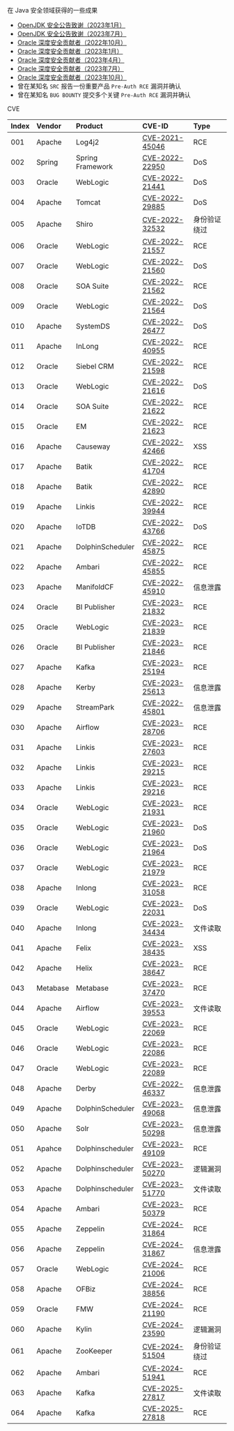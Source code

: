 在 Java 安全领域获得的一些成果

- [OpenJDK 安全公告致谢（2023年1月）](https://openjdk.org/groups/vulnerability/advisories/2023-01-17)
- [OpenJDK 安全公告致谢（2023年7月）](https://openjdk.org/groups/vulnerability/advisories/2023-07-18)
- [Oracle 深度安全贡献者（2022年10月）](https://www.oracle.com/security-alerts/cpuoct2022.html)
- [Oracle 深度安全贡献者（2023年1月）](https://www.oracle.com/security-alerts/cpujan2023.html)
- [Oracle 深度安全贡献者（2023年4月）](https://www.oracle.com/security-alerts/cpuapr2023.html)
- [Oracle 深度安全贡献者（2023年7月）](https://www.oracle.com/security-alerts/cpujul2023.html)
- [Oracle 深度安全贡献者（2023年10月）](https://www.oracle.com/security-alerts/cpuoct2023.html)
- 曾在某知名 `SRC` 报告一份重要产品 `Pre-Auth RCE` 漏洞并确认
- 曾在某知名 `BUG BOUNTY` 提交多个关键 `Pre-Auth RCE` 漏洞并确认

CVE

| Index | Vendor |  Product | CVE-ID | Type |
| :-- | :----- |  :-----  | :----- | :--- |
| 001 | Apache | Log4j2 | [CVE-2021-45046](https://logging.apache.org/log4j/2.x/security.html) | RCE |
| 002 | Spring | Spring Framework | [CVE-2022-22950](https://tanzu.vmware.com/security/cve-2022-22950) | DoS |
| 003 | Oracle | WebLogic | [CVE-2022-21441](https://www.oracle.com/security-alerts/cpuapr2022.html) | DoS |
| 004 | Apache | Tomcat | [CVE-2022-29885](https://lists.apache.org/thread/2b4qmhbcyqvc7dyfpjyx54c03x65vhcv) | DoS |
| 005 | Apache | Shiro | [CVE-2022-32532](https://lists.apache.org/thread/y8260dw8vbm99oq7zv6y3mzn5ovk90xh) | 身份验证绕过 |
| 006 | Oracle | WebLogic | [CVE-2022-21557](https://www.oracle.com/security-alerts/cpujul2022.html) | RCE |
| 007 | Oracle | WebLogic | [CVE-2022-21560](https://www.oracle.com/security-alerts/cpujul2022.html) | DoS |
| 008 | Oracle | SOA Suite | [CVE-2022-21562](https://www.oracle.com/security-alerts/cpujul2022.html) | RCE |
| 009 | Oracle | WebLogic | [CVE-2022-21564](https://www.oracle.com/security-alerts/cpujul2022.html) | DoS |
| 010 | Apache | SystemDS | [CVE-2022-26477](https://lists.apache.org/thread/r4x2d2r6d4zykdrrx6s2l4qbxgzws0z3) | DoS |
| 011 | Apache | InLong | [CVE-2022-40955](https://lists.apache.org/thread/1bgg183v529xyyrjqvdwyst4w8vbh556) | RCE |
| 012 | Oracle | Siebel CRM | [CVE-2022-21598](https://www.oracle.com/security-alerts/cpuoct2022.html) | RCE |
| 013 | Oracle | WebLogic | [CVE-2022-21616](https://www.oracle.com/security-alerts/cpuoct2022.html) | DoS |
| 014 | Oracle | SOA Suite | [CVE-2022-21622](https://www.oracle.com/security-alerts/cpuoct2022.html) | RCE |
| 015 | Oracle | EM | [CVE-2022-21623](https://www.oracle.com/security-alerts/cpuoct2022.html) | RCE |
| 016 | Apache | Causeway | [CVE-2022-42466](https://lists.apache.org/thread/83ftj5jgtv3mbm28w3trjyvd591jztrz) | XSS |
| 017 | Apache | Batik | [CVE-2022-41704](https://lists.apache.org/thread/4ybxj4vk0vqoj1hwjmvqdhf780cqzh8p) | RCE |
| 018 | Apache | Batik | [CVE-2022-42890](https://lists.apache.org/thread/xrfth92gq7hz896l4fygjwq31yrn2xsz) | RCE |
| 019 | Apache | Linkis | [CVE-2022-39944](https://lists.apache.org/thread/rxytj48q17304snonjtyt5lnlw64gccc) | RCE |
| 020 | Apache | IoTDB | [CVE-2022-43766](https://lists.apache.org/thread/9pgpb82p5brooy41n8l5q0y9h33db2zn) | DoS |
| 021 | Apache | DolphinScheduler | [CVE-2022-45875](https://lists.apache.org/thread/r0wqzkjsoq17j6ww381kmpx3jjp9hb6r) | RCE |
| 022 | Apache | Ambari | [CVE-2022-45855](https://lists.apache.org/thread/5s6pkv0fn1vl7n1fxo3xc1gx0jfv6w1r) | RCE |
| 023 | Apache | ManifoldCF | [CVE-2022-45910](https://lists.apache.org/thread/ps32gd7y5cqtzz73kszsdxkk63oxqnso) | 信息泄露 |
| 024 | Oracle | BI Publisher | [CVE-2023-21832](https://www.oracle.com/security-alerts/cpujan2023.html) | RCE |
| 025 | Oracle | WebLogic | [CVE-2023-21839](https://www.oracle.com/security-alerts/cpujan2023.html) | RCE |
| 026 | Oracle | BI Publisher | [CVE-2023-21846](https://www.oracle.com/security-alerts/cpujan2023.html) | RCE |
| 027 | Apache | Kafka | [CVE-2023-25194](https://lists.apache.org/thread/rn8vn4d9dbxc6817c5wz1dhhoshp1s25) | RCE |
| 028 | Apache | Kerby | [CVE-2023-25613](https://lists.apache.org/thread/3kkn1sc2s0pjhxy96nwmyhv1sr79q1w6) | 信息泄露 |
| 029 | Apache | StreamPark | [CVE-2022-45801](https://lists.apache.org/thread/xbkwwpkp3n2rs2wcxg8l26mhsftxwwr9) | 信息泄露 |
| 030 | Apache | Airflow | [CVE-2023-28706](https://lists.apache.org/thread/518bzfxql7zwnlpp7ktdjn9ndsfzpqk2) | RCE |
| 031 | Apache | Linkis | [CVE-2023-27603](https://lists.apache.org/thread/6n1vlvnyn441rm02zdqc0wnpckj8ltn8) | RCE |
| 032 | Apache | Linkis | [CVE-2023-29215](https://lists.apache.org/thread/o682wz1ggq491ybvjwokxvcdtnzo76ls) | RCE |
| 033 | Apache | Linkis | [CVE-2023-29216](https://lists.apache.org/thread/18vv0m32oy51nzk8tbz13qdl5569y55l) | RCE |
| 034 | Oracle | WebLogic | [CVE-2023-21931](https://www.oracle.com/security-alerts/cpuapr2023.html) | RCE |
| 035 | Oracle | WebLogic | [CVE-2023-21960](https://www.oracle.com/security-alerts/cpuapr2023.html) | DoS |
| 036 | Oracle | WebLogic | [CVE-2023-21964](https://www.oracle.com/security-alerts/cpuapr2023.html) | DoS |
| 037 | Oracle | WebLogic | [CVE-2023-21979](https://www.oracle.com/security-alerts/cpuapr2023.html) | RCE |
| 038 | Apache | Inlong | [CVE-2023-31058](https://www.cve.org/CVERecord?id=CVE-2023-31058) | RCE |
| 039 | Oracle | WebLogic | [CVE-2023-22031](https://www.oracle.com/security-alerts/cpujul2023.html) | DoS |
| 040 | Apache | Inlong | [CVE-2023-34434](https://lists.apache.org/thread/7f1o71w5r732cspltmtdydn01gllf4jo) | 文件读取 |
| 041 | Apache | Felix | [CVE-2023-38435](https://lists.apache.org/thread/6qyroszcrwt5sjoxwhxfxb5nvtpr9th1) | XSS |
| 042 | Apache | Helix | [CVE-2023-38647](https://lists.apache.org/thread/ozhkchy7ngy8zgjbbn6pfjjh0ppcqvb9) | RCE |
| 043 | Metabase | Metabase | [CVE-2023-37470](https://github.com/metabase/metabase/security/advisories/GHSA-p7w3-9m58-rq83) | RCE |
| 044 | Apache | Airflow | [CVE-2023-39553](https://lists.apache.org/thread/tjlwk10odmgcd0t48qpsoprlgny6tbv0) | 文件读取 |
| 045 | Oracle | WebLogic | [CVE-2023-22069](https://www.oracle.com/security-alerts/cpuoct2023.html) | RCE |
| 046 | Oracle | WebLogic | [CVE-2023-22086](https://www.oracle.com/security-alerts/cpuoct2023.html) | RCE |
| 047 | Oracle | WebLogic | [CVE-2023-22089](https://www.oracle.com/security-alerts/cpuoct2023.html) | RCE |
| 048 | Apache | Derby | [CVE-2022-46337](https://lists.apache.org/thread/q23kvvtoohgzwybxpwozmvvk17rp0td3) | 信息泄露 |
| 049 | Apache | DolphinScheduler | [CVE-2023-49068](https://lists.apache.org/thread/jn6kr6mjdgtfgpxoq9j8q4pkfsq8zmpq) | 信息泄露 |
| 050 | Apache | Solr | [CVE-2023-50298](https://lists.apache.org/thread/lz0obpo1y4xh8xgnw2sylkpcqbs670vy) | 信息泄露 |
| 051 | Apahce | Dolphinscheduler | [CVE-2023-49109](https://lists.apache.org/thread/5b6yq2gov0fsy9x5dkvo8ws4rr45vkn8) | RCE |
| 052 | Apache | Dolphinscheduler | [CVE-2023-50270](https://www.cve.org/CVERecord?id=CVE-2023-50270) | 逻辑漏洞 |
| 053 | Apache | Dolphinscheduler | [CVE-2023-51770](https://lists.apache.org/thread/gpks573kn00ofxn7n9gkg6o47d03p5rw) | 文件读取 |
| 054 | Apache | Ambari | [CVE-2023-50379](https://lists.apache.org/thread/jglww6h6ngxpo1r6r5fx7ff7z29lnvv8) | RCE |
| 055 | Apache | Zeppelin | [CVE-2024-31864](https://lists.apache.org/thread/53fd4m8kpthxpwz6767gqx30tv99g2so) | RCE |
| 056 | Apache | Zeppelin | [CVE-2024-31867](https://lists.apache.org/thread/s4scw8bxdhrjs0kg0lhb68xqd8y9lrtf) | 信息泄露 |
| 057 | Oracle | WebLogic | [CVE-2024-21006](https://www.oracle.com/security-alerts/cpuapr2024.html) | RCE |
| 058 | Apache | OFBiz | [CVE-2024-38856](https://lists.apache.org/thread/lmckgos5s5prfdqfctqskkqnpkcgdb06) | RCE |
| 059 | Oracle | FMW | [CVE-2024-21190](https://www.oracle.com/security-alerts/cpuoct2024.html) | RCE |
| 060 | Apache | Kylin | [CVE-2024-23590](https://lists.apache.org/thread/2vmlkcgpxt7dzpxtcbxv6vt1h6331xc8) | 逻辑漏洞 |
| 061 | Apache | ZooKeeper | [CVE-2024-51504](https://lists.apache.org/thread/dgvx1vr8jy69d65lrsl357lqvmb4wfw6) | 身份验证绕过 |
| 062 | Apache | Ambari | [CVE-2024-51941](https://lists.apache.org/thread/91p3h18mn6dwx93k9fw8tyy37lpwd1y2) | RCE |
| 063 | Apache | Kafka | [CVE-2025-27817](https://lists.apache.org/thread/ok29h7h0l5hwpoq9v4nlfngvzz71ndvs) | 文件读取 |
| 064 | Apache | Kafka | [CVE-2025-27818](https://lists.apache.org/thread/zc9v12hb4kt2twzxqmhn5t1psp38vbsn) | RCE |

